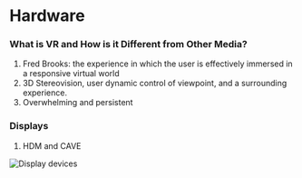 # Hardware
### What is VR and How is it Different from Other Media?
1. Fred Brooks: the experience in which the user is effectively immersed in a responsive virtual world
2. 3D Stereovision, user dynamic control of viewpoint, and a surrounding experience.
3. Overwhelming and persistent

### Displays
1. HDM and CAVE

![Display devices](https://slidetodoc.com/presentation_image/63adee7aaa9fdd9056a3903de21fde66/image-22.jpg)
